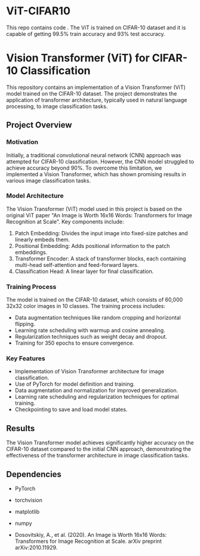 # ViT-CIFAR10
This repo contains code . The ViT is trained on CIFAR-10 dataset and it is capable of getting 99.5% train accuracy and 93% test accuracy.

# Vision Transformer (ViT) for CIFAR-10 Classification

This repository contains an implementation of a Vision Transformer (ViT) model trained on the CIFAR-10 dataset. The project demonstrates the application of transformer architecture, typically used in natural language processing, to image classification tasks.

## Project Overview

### Motivation

Initially, a traditional convolutional neural network (CNN) approach was attempted for CIFAR-10 classification. However, the CNN model struggled to achieve accuracy beyond 90%. To overcome this limitation, we implemented a Vision Transformer, which has shown promising results in various image classification tasks.

### Model Architecture

The Vision Transformer (ViT) model used in this project is based on the original ViT paper "An Image is Worth 16x16 Words: Transformers for Image Recognition at Scale". Key components include:

1. Patch Embedding: Divides the input image into fixed-size patches and linearly embeds them.
2. Positional Embedding: Adds positional information to the patch embeddings.
3. Transformer Encoder: A stack of transformer blocks, each containing multi-head self-attention and feed-forward layers.
4. Classification Head: A linear layer for final classification.

### Training Process

The model is trained on the CIFAR-10 dataset, which consists of 60,000 32x32 color images in 10 classes. The training process includes:

- Data augmentation techniques like random cropping and horizontal flipping.
- Learning rate scheduling with warmup and cosine annealing.
- Regularization techniques such as weight decay and dropout.
- Training for 350 epochs to ensure convergence.

### Key Features

- Implementation of Vision Transformer architecture for image classification.
- Use of PyTorch for model definition and training.
- Data augmentation and normalization for improved generalization.
- Learning rate scheduling and regularization techniques for optimal training.
- Checkpointing to save and load model states.

## 
## Results

The Vision Transformer model achieves significantly higher accuracy on the CIFAR-10 dataset compared to the initial CNN approach, demonstrating the effectiveness of the transformer architecture in image classification tasks.

## Dependencies

- PyTorch
- torchvision
- matplotlib
- numpy

- Dosovitskiy, A., et al. (2020). An Image is Worth 16x16 Words: Transformers for Image Recognition at Scale. arXiv preprint arXiv:2010.11929.
